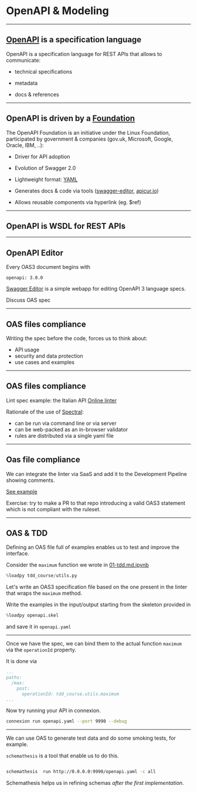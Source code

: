 # OpenAPI & Modeling

---

## [OpenAPI](https://www.openapis.org/) is a specification language

OpenAPI is a specification language for REST APIs that allows to communicate:

- technical specifications 

- metadata

- docs & references

----

## OpenAPI is driven by a [Foundation](https://www.openapis.org/)

The OpenAPI Foundation is an initiative under the Linux Foundation, 
participated by government & companies  (gov.uk, Microsoft, Google, Oracle, IBM, ..):

- Driver for API adoption

- Evolution of Swagger 2.0

- Lightweight format: [YAML](https://learnxinyminutes.com/docs/yaml/)

- Generates docs & code via tools ([swagger-editor](https://editor.swagger.io),
  [apicur.io](https://www.apicur.io/))

- Allows reusable components via hyperlink (eg. $ref)

---

## OpenAPI is WSDL for REST APIs

----

## OpenAPI Editor

Every OAS3 document begins with

```
openapi: 3.0.0
```

[Swagger Editor](https://editor.swagger.io/?url=https://raw.githubusercontent.com/teamdigitale/api-starter-kit/master/openapi/simple.yaml.src)
is a simple webapp for editing OpenAPI 3 language specs.

Discuss OAS spec

----

## OAS files compliance

Writing the spec before the code, forces us to think about:

- API usage
- security and data protection
- use cases and examples

----

## OAS files compliance

Lint spec example: the Italian API 
[Online linter](https://teamdigitale.github.io/api-oas-checker?url=https://raw.githubusercontent.com/teamdigitale/api-starter-kit/master/openapi/simple.yaml.src)

Rationale of the use of [Spectral]():

- can be run via command line or via server
- can be web-packed as an in-browser validator
- rules are distributed via a single yaml file

----

## Oas file compliance

We can integrate the linter via SaaS and add it to the Development Pipeline
showing comments.

[See example](https://github.com/teamdigitale/api-starter-kit-python/pull/5/files) 

Exercise: try to make a PR to that repo introducing a valid OAS3 statement
which is not compliant with the ruleset.

---

## OAS & TDD

Defining an OAS file full of examples enables us to test and improve the
 interface.
 
Consider the `maximum` function we wrote in [01-tdd.md.ipynb](01-tdd.md.ipynb)

```python
%loadpy tdd_course/utils.py
```

Let's write an OAS3 specification file based on the one present in the linter
that wraps the `maximum` method.

Write the examples in the input/output starting from the skeleton provided in

```python
%loadpy openapi.skel
```

and save it in `openapi.yaml`

----

Once we have the spec, we can bind them to the actual function `maximum
` via the `operationId` property.

It is done via

```yaml
...
paths:
  /max:
    post:
      operationId: tdd_course.utils.maximum
...
```

Now try running your API in connexion.

```bash
connexion run openapi.yaml --port 9990 --debug
```

----

We can use OAS to generate test data and do some smoking tests, for example.

`schemathesis` is a tool that enable us to do this.

```bash

schemathesis  run http://0.0.0.0:9990/openapi.yaml -c all

```

Schemathesis helps us in refining schemas *after the first implementation*.